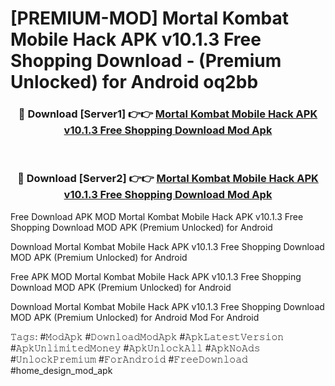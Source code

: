 # [PREMIUM-MOD] Mortal Kombat Mobile Hack APK v10.1.3 Free Shopping Download - (Premium Unlocked) for Android oq2bb



<div align="center">
<h3>🔴 Download [Server1] 👉👉 <a href="https://momento.my/?title=Mortal_Kombat_Mobile_Hack_APK_v10.1.3_Free_Shopping_Download">Mortal Kombat Mobile Hack APK v10.1.3 Free Shopping Download Mod Apk</a></h3><br>

<h3>🔴 Download [Server2] 👉👉 <a href="https://momento.my/?title=Mortal_Kombat_Mobile_Hack_APK_v10.1.3_Free_Shopping_Download">Mortal Kombat Mobile Hack APK v10.1.3 Free Shopping Download Mod Apk</a></h3>
</div>



Free Download APK MOD Mortal Kombat Mobile Hack APK v10.1.3 Free Shopping Download MOD APK (Premium Unlocked) for Android

Download Mortal Kombat Mobile Hack APK v10.1.3 Free Shopping Download MOD APK (Premium Unlocked) for Android

Free APK MOD Mortal Kombat Mobile Hack APK v10.1.3 Free Shopping Download MOD APK (Premium Unlocked) for Android

Download Mortal Kombat Mobile Hack APK v10.1.3 Free Shopping Download MOD APK (Premium Unlocked) for Android Mod For Android

𝚃𝚊𝚐𝚜: #𝙼𝚘𝚍𝙰𝚙𝚔 #𝙳𝚘𝚠𝚗𝚕𝚘𝚊𝚍𝙼𝚘𝚍𝙰𝚙𝚔 #𝙰𝚙𝚔𝙻𝚊𝚝𝚎𝚜𝚝𝚅𝚎𝚛𝚜𝚒𝚘𝚗 #𝙰𝚙𝚔𝚄𝚗𝚕𝚒𝚖𝚒𝚝𝚎𝚍𝙼𝚘𝚗𝚎𝚢 #𝙰𝚙𝚔𝚄𝚗𝚕𝚘𝚌𝚔𝙰𝚕𝚕 #𝙰𝚙𝚔𝙽𝚘𝙰𝚍𝚜 #𝚄𝚗𝚕𝚘𝚌𝚔𝙿𝚛𝚎𝚖𝚒𝚞𝚖 #𝙵𝚘𝚛𝙰𝚗𝚍𝚛𝚘𝚒𝚍 #𝙵𝚛𝚎𝚎𝙳𝚘𝚠𝚗𝚕𝚘𝚊𝚍 #home_design_mod_apk
